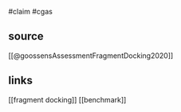 #claim #cgas 

## source
[[@goossensAssessmentFragmentDocking2020]]

## links
[[fragment docking]]
[[benchmark]]

